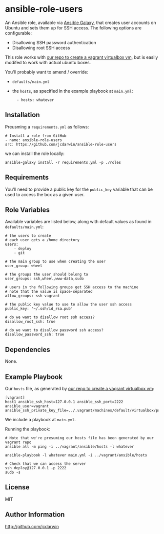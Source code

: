 ansible-role-users
==================

An Ansible role, available via [Ansible Galaxy](https://galaxy.ansible.com), that creates user accounts on Ubuntu and sets them up for SSH access.
The following options are configurable:

* Disallowing SSH password authentication
* Disallowing root SSH access

This role works with [our repo to create a vagrant virtualbox vm](https://github.com/jcdarwin/ansible-roles-vagrant), but is easily modifed to work with actual ubuntu boxes.

You'll probably want to amend / override:

* `defaults/main.yml`

* the `hosts`, as specified in the example playbook at `main.yml`:

        - hosts: whatever

Installation
------------

Preusming a `requirements.yml` as follows:

    # Install a role from GitHub
    - name: ansible-role-users
    src: https://github.com/jcdarwin/ansible-role-users

we can install the role locally:

    ansible-galaxy install -r requirements.yml -p ./roles


Requirements
------------

You'll need to provide a public key for the `public_key` variable that can be used to access the box as a given user.

Role Variables
--------------

Available variables are listed below, along with default values as found in `defaults/main.yml`:

    # the users to create
    # each user gets a /home directory
    users:
        - deploy
        - git

    # the main group to use when creating the user
    user_group: wheel

    # the groups the user should belong to
    user_groups: ssh,wheel,www-data,sudo

    # users in the following groups get SSH access to the machine
    # note that the value is space-separated
    allow_groups: ssh vagrant

    # the public key value to use to allow the user ssh access
    public_key: '~/.ssh/id_rsa.pub'

    # do we want to disallow root ssh access?
    disallow_root_ssh: true

    # do we want to disallow password ssh access?
    disallow_password_ssh: true

Dependencies
------------

None.

Example Playbook
----------------

Our `hosts` file, as generated by [our repo to create a vagrant virtualbox vm](https://github.com/jcdarwin/ansible-roles-vagrant):

    [vagrant]
    host1 ansible_ssh_host=127.0.0.1 ansible_ssh_port=2222 ansible_user=vagrant ansible_ssh_private_key_file=../.vagrant/machines/default/virtualbox/private_key

We include a playbook at `main.yml`.

Running the playbook:

    # Note that we're presuming our hosts file has been generated by our vagrant repo
    ansible all -m ping -i ../vagrant/ansible/hosts -l whatever

    ansible-playbook -l whatever main.yml -i ../vagrant/ansible/hosts

    # Check that we can access the server
    ssh deploy@127.0.0.1 -p 2222
    sudo -s

License
-------

MIT

Author Information
------------------

http://github.com/jcdarwin
